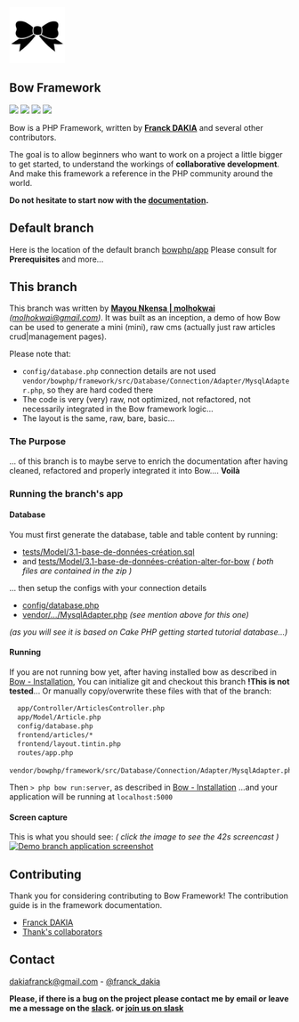 <img src="https://raw.githubusercontent.com/bowphp/arts/master/bow.jpg" width="100">

## Bow Framework

<a href="https://bowphp.github.io" title="docs"><img src="https://img.shields.io/badge/docs-read%20docs-blue.svg?style=flat-square"/></a>
<a href="https://packagist.org/packages/bowphp/app" title="version"><img src="https://img.shields.io/packagist/v/bowphp/app.svg?style=flat-square"/></a>
<a href="https://github.com/bowphp/app/blob/master/LICENSE" title="license"><img src="https://img.shields.io/github/license/mashape/apistatus.svg?style=flat-square"/></a>
<a href="https://travis-ci.org/bowphp/app" title="Travis branch"><img src="https://img.shields.io/travis/bowphp/app/master.svg?style=flat-square"/></a>

Bow is a PHP Framework, written by **[Franck DAKIA](http://github.com/papac)** and several other contributors.

The goal is to allow beginners who want to work on a project a little bigger to get started, to understand the workings of **collaborative development**. And make this framework a reference in the PHP community around the world.

**Do not hesitate to start now with the [documentation](https://bowphp.github.io).**

## Default branch
Here is the location of the default branch [bowphp/app](https://github.com/bowphp/app)
Please consult for **Prerequisites** and more...


## This branch
This branch was written by **[Mayou Nkensa | molhokwai](http://github.com/molhokwai)** _([molhokwai@gmail.com](mailto:molhokwai@gmail.com))_.
It was built as an inception, a demo of how Bow can be used to generate a mini (mini), raw cms (actually just raw articles crud|management pages).

Please note that:
- `config/database.php` connection details are not used `vendor/bowphp/framework/src/Database/Connection/Adapter/MysqlAdapter.php`, so they are hard coded there
- The code is very (very) raw, not optimized, not refactored, not necessarily integrated in the Bow framework logic...
- The layout is the same, raw, bare, basic...


### The Purpose
... of this branch is to maybe serve to enrich the documentation after having cleaned, refactored and properly integrated it into Bow....
**Voilà**


### Running the branch's app

#### Database
You must first generate the database, table and table content by running:
- [tests/Model/3.1-base-de-données-création.sql](https://github.com/molhokwai/bow-app/files/4414069/3.1-base-de-donnees-creation.zip)
- and [tests/Model/3.1-base-de-données-création-alter-for-bow](https://github.com/molhokwai/bow-app/files/4414069/3.1-base-de-donnees-creation.zip)
_( both files are contained in the zip )_

... then setup the configs with your connection details
- [config/database.php](https://github.com/molhokwai/bow-app/tree/master/config/database.php)
- [vendor/.../MysqlAdapter.php](https://github.com/molhokwai/bow-app/tree/master/vendor/bowphp/framework/src/Database/Connection/Adapter/MysqlAdapter.php) _(see mention above for this one)_

_(as you will see it is based on Cake PHP getting started tutorial database...)_

#### Running
If you are not running bow yet, after having installed bow as described in [Bow - Installation](https://bowphp.github.io/docs/installation),
You can initialize git and checkout this branch **!This is not tested**... 
Or manually copy/overwrite these files with that of the branch:

```
  app/Controller/ArticlesController.php
  app/Model/Article.php
  config/database.php
  frontend/articles/*
  frontend/layout.tintin.php
  routes/app.php
  vendor/bowphp/framework/src/Database/Connection/Adapter/MysqlAdapter.php
```

Then `> php bow run:server`, as described in [Bow - Installation](https://bowphp.github.io/docs/installation)
...and your application will be running at `localhost:5000`

#### Screen capture
This is what you should see:
_( click the image to see the 42s screencast )_
[![Demo branch application screenshot](https://user-images.githubusercontent.com/89254/78118932-96ad0e80-73ff-11ea-8408-125109385703.png)
](https://drive.google.com/open?id=1XFvcnQwWcy48zemI4XetxDzCDMei5Xal)


## Contributing

Thank you for considering contributing to Bow Framework! The contribution guide is in the framework documentation.

- [Franck DAKIA](https://github.com/papac)
- [Thank's collaborators](https://github.com/bowphp/app/graphs/contributors)

## Contact

[dakiafranck@gmail.com](mailto:dakiafranck@gmail.com) - [@franck_dakia](https://twitter.com/franck_dakia)

**Please, if there is a bug on the project please contact me by email or leave me a message on the [slack](https://bowphp.slack.com). or [join us on slask](https://join.slack.com/t/bowphp/shared_invite/enQtNzMxOTQ0MTM2ODM5LTQ3MWQ3Mzc1NDFiNDYxMTAyNzBkNDJlMTgwNDJjM2QyMzA2YTk4NDYyN2NiMzM0YTZmNjU1YjBhNmJjZThiM2Q)**
